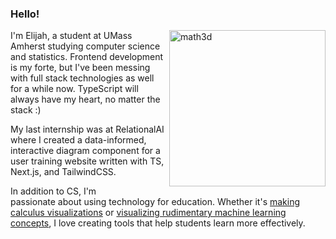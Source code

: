 ### Hello!

<img align="right" width="250" alt="math3d" src="https://user-images.githubusercontent.com/37519236/184224189-e0d679e5-8752-4e64-8bb8-da49c36a9d4a.png">


I'm Elijah, a student at UMass Amherst studying computer science and statistics. Frontend development is my forte, but I've been messing with full stack technologies as well for a while now. TypeScript will always have my heart, no matter the stack :)

My last internship was at RelationalAI where I created a data-informed, interactive diagram component for a user training website written with TS, Next.js, and TailwindCSS.

In addition to CS, I'm passionate about using technology for education. Whether it's [making calculus visualizations](https://elijahcalc.netlify.app/euler/) or [visualizing rudimentary machine learning concepts](https://beautifuldatascience.netlify.app/), I love creating tools that help students learn more effectively.

<!--
**ecuber/ecuber** is a ✨ _special_ ✨ repository because its `README.md` (this file) appears on your GitHub profile.

Here are some ideas to get you started:

- 🔭 I’m currently working on ...
- 🌱 I’m currently learning ...
- 👯 I’m looking to collaborate on ...
- 🤔 I’m looking for help with ...
- 💬 Ask me about ...
- 📫 How to reach me: ...
- 😄 Pronouns: ...
- ⚡ Fun fact: ...
-->
